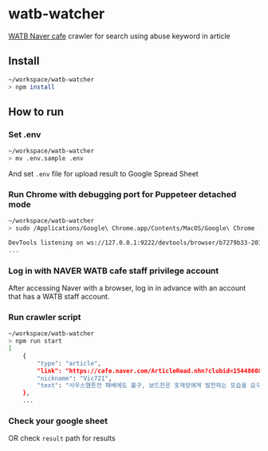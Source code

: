 # watb-watcher

[WATB Naver cafe](https://cafe.naver.com/chelseasupporters) crawler for search using abuse keyword in article

## Install

```sh
~/workspace/watb-watcher
> npm install
```

## How to run

### Set .env

```sh
~/workspace/watb-watcher
> mv .env.sample .env
```

And set `.env` file for upload result to Google Spread Sheet

### Run Chrome with debugging port for Puppeteer detached mode

```sh
~/workspace/watb-watcher
> sudo /Applications/Google\ Chrome.app/Contents/MacOS/Google\ Chrome --remote-debugging-port=9222

DevTools listening on ws://127.0.0.1:9222/devtools/browser/b7279b33-2013-4b65-9792-62a89f8d6bdf
...
```

### Log in with NAVER WATB cafe staff privilege account

After accessing Naver with a browser, log in in advance with an account that has a WATB staff account.

### Run crawler script

```sh
~/workspace/watb-watcher
> npm run start
[
    {
        "type": "article",
        "link": "https://cafe.naver.com/ArticleRead.nhn?clubid=15448608&page=1&userDisplay=50&boardtype=L&articleid=345192&referrerAllArticles=true",
        "nickname": "Vic721",
        "text": "사우스햄튼전 패배에도 불구, 보드진은 포재앙에게 발전하는 모습을 요구했고, 여전히 그를 지지하는 태도를 보였다. 하지만 결과적으로 보드진이 그를 지지할 수 없고, 더이상 감독직을 유지할 수 없게 만든 것은 다름 아닌 포터 본인의 결정들이었다."
    },
    ...
```

### Check your google sheet

OR check `result` path for results
